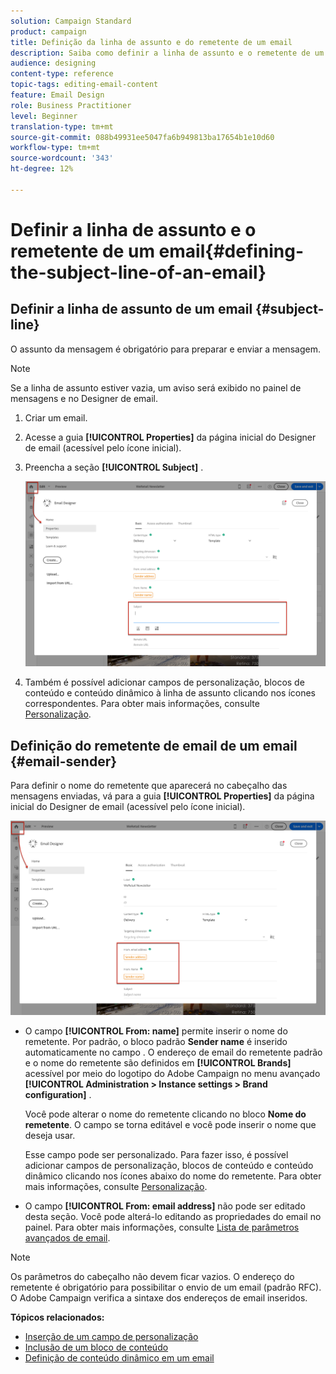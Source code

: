 ```yaml
---
solution: Campaign Standard
product: campaign
title: Definição da linha de assunto e do remetente de um email
description: Saiba como definir a linha de assunto e o remetente de um email no Designer de email.
audience: designing
content-type: reference
topic-tags: editing-email-content
feature: Email Design
role: Business Practitioner
level: Beginner
translation-type: tm+mt
source-git-commit: 088b49931ee5047fa6b949813ba17654b1e10d60
workflow-type: tm+mt
source-wordcount: '343'
ht-degree: 12%

---
```



# Definir a linha de assunto e o remetente de um email{#defining-the-subject-line-of-an-email}

## Definir a linha de assunto de um email {#subject-line}

O assunto da mensagem é obrigatório para preparar e enviar a mensagem.

>[!NOTE]
>
>Se a linha de assunto estiver vazia, um aviso será exibido no painel de mensagens e no Designer de email.

1. Criar um email.
1. Acesse a guia **[!UICONTROL Properties]** da página inicial do Designer de email (acessível pelo ícone inicial).
1. Preencha a seção **[!UICONTROL Subject]** .

   ![](assets/email_designer_subject.png)

1. Também é possível adicionar campos de personalização, blocos de conteúdo e conteúdo dinâmico à linha de assunto clicando nos ícones correspondentes. Para obter mais informações, consulte [Personalização](../../designing/using/personalization.md).

## Definição do remetente de email de um email {#email-sender}

Para definir o nome do remetente que aparecerá no cabeçalho das mensagens enviadas, vá para a guia **[!UICONTROL Properties]** da página inicial do Designer de email (acessível pelo ícone inicial).

![](assets/delivery_content_edition16.png)

* O campo **[!UICONTROL From: name]** permite inserir o nome do remetente. Por padrão, o bloco padrão **Sender name** é inserido automaticamente no campo . O endereço de email do remetente padrão e o nome do remetente são definidos em **[!UICONTROL Brands]** acessível por meio do logotipo do Adobe Campaign no menu avançado **[!UICONTROL Administration > Instance settings > Brand configuration]** .

   Você pode alterar o nome do remetente clicando no bloco **Nome do remetente**. O campo se torna editável e você pode inserir o nome que deseja usar.

   Esse campo pode ser personalizado. Para fazer isso, é possível adicionar campos de personalização, blocos de conteúdo e conteúdo dinâmico clicando nos ícones abaixo do nome do remetente. Para obter mais informações, consulte [Personalização](../../designing/using/personalization.md).

* O campo **[!UICONTROL From: email address]** não pode ser editado desta seção. Você pode alterá-lo editando as propriedades do email no painel. Para obter mais informações, consulte [Lista de parâmetros avançados de email](../../administration/using/configuring-email-channel.md#advanced-parameters).

>[!NOTE]
>
>Os parâmetros do cabeçalho não devem ficar vazios. O endereço do remetente é obrigatório para possibilitar o envio de um email (padrão RFC). O Adobe Campaign verifica a sintaxe dos endereços de email inseridos.

**Tópicos relacionados:**

* [Inserção de um campo de personalização](../../designing/using/personalization.md#inserting-a-personalization-field)
* [Inclusão de um bloco de conteúdo](../../designing/using/personalization.md#adding-a-content-block)
* [Definição de conteúdo dinâmico em um email](../../designing/using/personalization.md#defining-dynamic-content-in-an-email)
